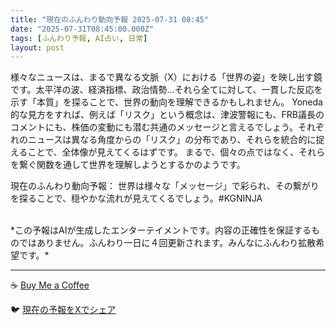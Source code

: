 ```yaml
---
title: "現在のふんわり動向予報 2025-07-31 08:45"
date: "2025-07-31T08:45:00.000Z"
tags: [ふんわり予報, AI占い, 日常]
layout: post
---
```


様々なニュースは、まるで異なる文脈（X）における「世界の姿」を映し出す鏡です。太平洋の波、経済指標、政治情勢…それら全てに対して、一貫した反応を示す「本質」を探ることで、世界の動向を理解できるかもしれません。  Yoneda 的な見方をすれば、例えば「リスク」という概念は、津波警報にも、FRB議長のコメントにも、株価の変動にも潜む共通のメッセージと言えるでしょう。それぞれのニュースは異なる角度からの「リスク」の分布であり、それらを統合的に捉えることで、全体像が見えてくるはずです。  まるで、個々の点ではなく、それらを繋ぐ関数を通して世界を理解しようとするかのようです。


現在のふんわり動向予報：
世界は様々な「メッセージ」で彩られ、その繋がりを探ることで、穏やかな流れが見えてくるでしょう。#KGNINJA

<br>
*この予報はAIが生成したエンターテイメントです。内容の正確性を保証するものではありません。ふんわり一日に４回更新されます。みんなにふんわり拡散希望です。*

---
☕️ [Buy Me a Coffee](https://www.buymeacoffee.com/kgninja)

🐦 [現在の予報をXでシェア](https://twitter.com/intent/tweet?text=%E7%8F%BE%E5%9C%A8%E3%81%AE%E3%81%B5%E3%82%93%E3%82%8F%E3%82%8A%E4%BA%88%E5%A0%B1%3A%20%E3%80%8C%E6%A7%98%E3%80%85%E3%81%AA%E3%83%8B%E3%83%A5%E3%83%BC%E3%82%B9%E3%81%AF%E3%80%81%E3%81%BE%E3%82%8B%E3%81%A7%E7%95%B0%E3%81%AA%E3%82%8B%E6%96%87%E8%84%88%EF%BC%88X%EF%BC%89%E3%81%AB%E3%81%8A%E3%81%91%E3%82%8B%E3%80%8C%E4%B8%96%E7%95%8C%E3%81%AE%E5%A7%BF%E3%80%8D%E3%82%92%E6%98%A0%E3%81%97%E5%87%BA%E3%81%99%E9%8F%A1%E3%81%A7%E3%81%99%E3%80%82%E3%80%8D%23KGNINJA%20%E7%B6%9A%E3%81%8D%E3%81%AF%E3%83%96%E3%83%AD%E3%82%B0%E3%81%A7%EF%BC%81%F0%9F%91%87&url=https%3A%2F%2Fkg-ninja.github.io%2FFunwariyoso%2F)
